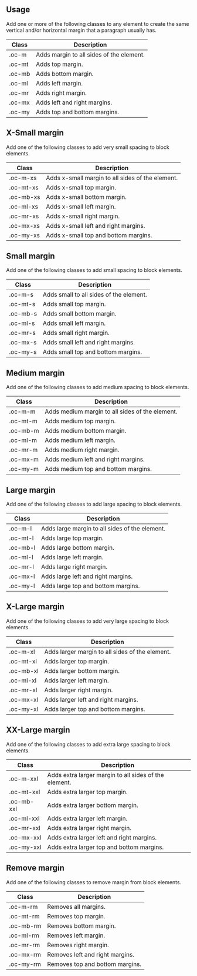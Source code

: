 ## Usage
Add one or more of the following classes to any element to create the same vertical and/or horizontal margin that a paragraph usually has.

| Class |	Description |
| ----- | ----------- |
| .oc-m |	Adds margin to all sides of the element. |
| .oc-mt | Adds top margin. |
| .oc-mb | Adds bottom margin. |
| .oc-ml | Adds left margin. |
| .oc-mr | Adds right margin. |
| .oc-mx | Adds left and right margins. |
| .oc-my | Adds top and bottom margins. |

## X-Small margin
Add one of the following classes to add very small spacing to block elements.

| Class |	Description |
| ----- | ----------- |
| .oc-m-xs | Adds x-small margin to all sides of the element. |
| .oc-mt-xs | Adds x-small top margin. |
| .oc-mb-xs | Adds x-small bottom margin. |
| .oc-ml-xs | Adds x-small left margin. |
| .oc-mr-xs | Adds x-small right margin. |
| .oc-mx-xs | Adds x-small left and right margins. |
| .oc-my-xs | Adds x-small top and bottom margins. |

## Small margin
Add one of the following classes to add small spacing to block elements.

| Class |	Description |
| ----- | ----------- |
| .oc-m-s | Adds small to all sides of the element. |
| .oc-mt-s | Adds small top margin. |
| .oc-mb-s | Adds small bottom margin. |
| .oc-ml-s | Adds small left margin. |
| .oc-mr-s | Adds small right margin. |
| .oc-mx-s | Adds small left and right margins. |
| .oc-my-s | Adds small top and bottom margins. |

## Medium margin
Add one of the following classes to add medium spacing to block elements.

| Class |	Description |
| ----- | ----------- |
| .oc-m-m | Adds medium margin to all sides of the element. |
| .oc-mt-m | Adds medium top margin.
| .oc-mb-m | Adds medium bottom margin. |
| .oc-ml-m | Adds medium left margin. |
| .oc-mr-m | Adds medium right margin. |
| .oc-mx-m | Adds medium left and right margins. |
| .oc-my-m | Adds medium top and bottom margins. |

## Large margin
Add one of the following classes to add large spacing to block elements.

| Class |	Description |
| ----- | ----------- |
| .oc-m-l | Adds large margin to all sides of the element. |
| .oc-mt-l | Adds large top margin. |
| .oc-mb-l | Adds large bottom margin. |
| .oc-ml-l | Adds large left margin. |
| .oc-mr-l | Adds large right margin. |
| .oc-mx-l | Adds large left and right margins. |
| .oc-my-l | Adds large top and bottom margins. |

## X-Large margin
Add one of the following classes to add very large spacing to block elements.

| Class |	Description |
| ----- | ----------- |
| .oc-m-xl | Adds larger margin to all sides of the element. |
| .oc-mt-xl | Adds larger top margin. |
| .oc-mb-xl | Adds larger bottom margin. |
| .oc-ml-xl | Adds larger left margin. |
| .oc-mr-xl | Adds larger right margin. |
| .oc-mx-xl | Adds larger left and right margins. |
| .oc-my-xl | Adds larger top and bottom margins. |

## XX-Large margin
Add one of the following classes to add extra large spacing to block elements.

| Class |	Description |
| ----- | ----------- |
| .oc-m-xxl | Adds extra larger margin to all sides of the element. |
| .oc-mt-xxl | Adds extra larger top margin. |
| .oc-mb-xxl | Adds extra larger bottom margin. |
| .oc-ml-xxl | Adds extra larger left margin. |
| .oc-mr-xxl | Adds extra larger right margin. |
| .oc-mx-xxl | Adds extra larger left and right margins. |
| .oc-my-xxl | Adds extra larger top and bottom margins. |

## Remove margin
Add one of the following classes to remove margin from block elements.

| Class |	Description |
| ----- | ----------- |
| .oc-m-rm | Removes all margins. |
| .oc-mt-rm | Removes top margin. |
| .oc-mb-rm | Removes bottom margin. |
| .oc-ml-rm | Removes left margin. |
| .oc-mr-rm | Removes right margin. |
| .oc-mx-rm | Removes left and right margins. |
| .oc-my-rm | Removes top and bottom margins. |
